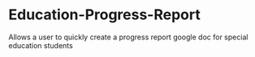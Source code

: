 # Education-Progress-Report
Allows a user to quickly create a progress report google doc for special education students
